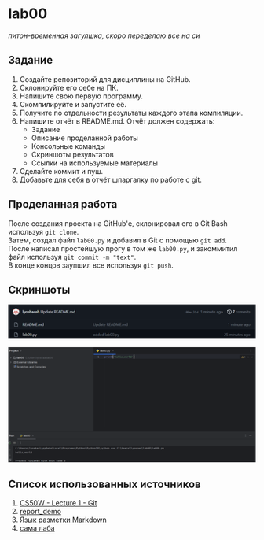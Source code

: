 # lab00

_питон-временная загулшка, скоро переделаю все на си_

## Задание

  1.  Создайте репозиторий для дисциплины на GitHub.
  2. Склонируйте его себе на ПК.
  3.  Напишите свою первую программу.
  4. Скомпилируйте и запустите её.
  5.  Получите по отдельности результаты каждого этапа компиляции.
  6.  Напишите отчёт в README.md. Отчёт должен содержать:
       - Задание
       - Описание проделанной работы
       - Консольные команды
       - Скриншоты результатов
       - Ссылки на используемые материалы
  7.  Сделайте коммит и пуш.
  8.  Добавьте для себя в отчёт шпаргалку по работе с git.

## Проделанная работа

После создания проекта на GitHub'е, склонировал его в Git Bash используя `git clone`.  
Затем, создал файл `lab00.py` и добавил в Git с помощью `git add`.  
После написал простейшую прогу в том же `lab00.py`, и закоммитил файл используя `git commit -m "text"`.  
В конце концов заупшил все используя `git push`.  

## Скриншоты

![результат гит](gitres.png)

![результат питон](pyres.png)

## Список использованных источников

1. [CS50W - Lecture 1 - Git](https://www.youtube.com/watch?v=NcoBAfJ6l2Q)
2. [report_demo](https://github.com/still-coding/report_demo)
3. [Язык разметки Markdown](https://doka.guide/tools/markdown/)
4. [сама лаба](https://evil-teacher.on.fleek.co/prog_pm/lab00/)
